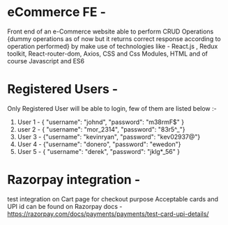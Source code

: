 # eCommerce FE - 
Front end of an e-Commerce website able to perform CRUD Operations {dummy operations as of now but it returns correct response according to operation performed} by make use of technologies like - React.js , Redux toolkit, React-router-dom, Axios, CSS and Css Modules, HTML and of course Javascript and ES6


# Registered Users -
Only Registered User will be able to login, few of them are listed below :-

1. User 1 - {
"username": "johnd",
"password": "m38rmF$"
}
2. user 2 - {
"username": "mor_2314",
"password": "83r5^_"}
3. User 3 - {"username": "kevinryan",
"password": "kev02937@"}
4. User 4 - {"username": "donero",
"password": "ewedon"}
5. User 5 - {
"username": "derek",
"password": "jklg*_56"
}

# Razorpay integration -
test integration on Cart page for checkout purpose
Acceptable cards and UPI id can be found on Razorpay docs - https://razorpay.com/docs/payments/payments/test-card-upi-details/

